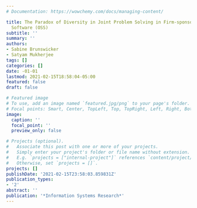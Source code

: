 ```yaml
---
# Documentation: https://wowchemy.com/docs/managing-content/

title: The Paradox of Diversity in Joint Problem Solving in Firm-sponsored Open Source
  Software (OSS)
subtitle: ''
summary: ''
authors:
- Sabine Brunswicker
- Satyam Mukherjee
tags: []
categories: []
date: -01-01
lastmod: 2021-02-15T18:58:04-05:00
featured: false
draft: false

# Featured image
# To use, add an image named `featured.jpg/png` to your page's folder.
# Focal points: Smart, Center, TopLeft, Top, TopRight, Left, Right, BottomLeft, Bottom, BottomRight.
image:
  caption: ''
  focal_point: ''
  preview_only: false

# Projects (optional).
#   Associate this post with one or more of your projects.
#   Simply enter your project's folder or file name without extension.
#   E.g. `projects = ["internal-project"]` references `content/project/deep-learning/index.md`.
#   Otherwise, set `projects = []`.
projects: []
publishDate: '2021-02-15T23:58:03.859831Z'
publication_types:
- '2'
abstract: ''
publication: '*Information Systems Research*'
---
```


